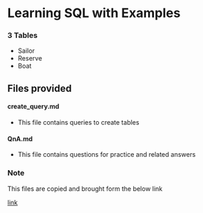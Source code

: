 # Learning SQL with Examples



### 3 Tables

* Sailor
* Reserve
* Boat



## Files provided

#### create_query.md

* This file contains queries to create tables

#### QnA.md

* This file contains questions for practice and related answers





### Note

This files are copied and brought form the below link

[link](http://www.csce.uark.edu/~xintaowu/BDAM/sailors.txt)




